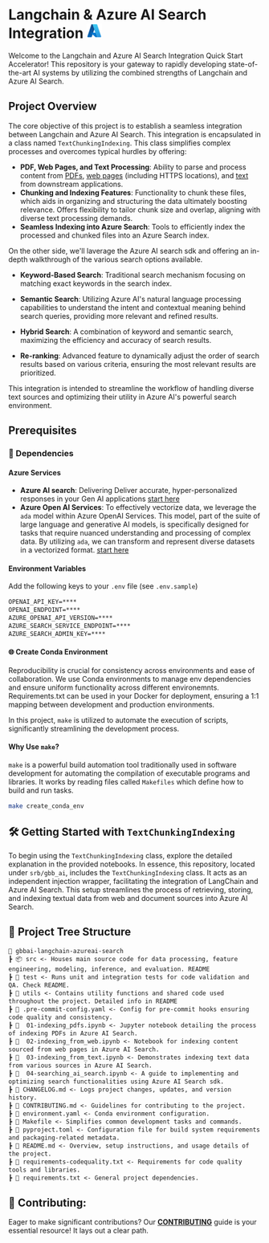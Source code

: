 # Langchain & Azure AI Search Integration <img src="./utils/images/azure_logo.png" alt="Azure Logo" style="width:30px;height:30px;"/>
Welcome to the Langchain and Azure AI Search Integration Quick Start Accelerator! This repository is your gateway to rapidly developing state-of-the-art AI systems by utilizing the combined strengths of Langchain and Azure AI Search. 


## Project Overview

The core objective of this project is to establish a seamless integration between Langchain and Azure AI Search. This integration is encapsulated in a class named `TextChunkingIndexing`. This class simplifies complex processes and overcomes typical hurdles by offering:

- **PDF, Web Pages, and Text Processing**: Ability to parse and process content from [PDFs](01-indexing_pdfs.ipynb), [web pages](02-indexing_from_web.ipynb) (including HTTPS locations), and [text](03-indexing_from_text.ipynb) from downstream applications.
- **Chunking and Indexing Features**: Functionality to chunk these files, which aids in organizing and structuring the data ultimately boosting relevance. Offers flexibility to tailor chunk size and overlap, aligning with diverse text processing demands.
- **Seamless Indexing into Azure Search**: Tools to efficiently index the processed and chunked files into an Azure Search index.

On the other side, we'll laverage the Azure AI search sdk and offering an in-depth walkthrough of the various search options available.

- **Keyword-Based Search**: Traditional search mechanism focusing on matching exact keywords in the search index.
+ **Semantic Search**: Utilizing Azure AI's natural language processing capabilities to understand the intent and contextual meaning behind search queries, providing more relevant and refined results.
- **Hybrid Search**: A combination of keyword and semantic search, maximizing the efficiency and accuracy of search results.
+ **Re-ranking**: Advanced feature to dynamically adjust the order of search results based on various criteria, ensuring the most relevant results are prioritized.

This integration is intended to streamline the workflow of handling diverse text sources and optimizing their utility in Azure AI's powerful search environment.

## Prerequisites 

### 🔧 Dependencies

#### Azure Services
- **Azure AI search**: Delivering Deliver accurate, hyper-personalized responses in your Gen AI applications [start here](https://azure.microsoft.com/en-us/products/ai-services/ai-search/)
- **Azure Open AI Services**: To effectively vectorize data, we leverage the `ada` model within Azure OpenAI Services. This model, part of the suite of large language and generative AI models, is specifically designed for tasks that require nuanced understanding and processing of complex data. By utilizing `ada`, we can transform and represent diverse datasets in a vectorized format. [start here](https://techcommunity.microsoft.com/t5/ai-azure-ai-services-blog/azure-openai-service-launches-gpt-4-turbo-and-gpt-3-5-turbo-1106/ba-p/3985962)


#### Environment Variables
Add the following keys to your `.env` file (see `.env.sample`)

```plaintext
OPENAI_API_KEY=****
OPENAI_ENDPOINT=****
AZURE_OPENAI_API_VERSION=****
AZURE_SEARCH_SERVICE_ENDPOINT=****
AZURE_SEARCH_ADMIN_KEY=****
```

#### 🌐 Create Conda Environment

Reproducibility is crucial for consistency across environments and ease of collaboration. We use Conda environments to manage env dependencies and ensure uniform functionality across different environemnts. Requirements.txt can be used in your Docker for deployment, ensuring a 1:1 mapping between development and production environments. 

In this project, `make` is utilized to automate the execution of scripts, significantly streamlining the development process.

#### Why Use `make`?

`make` is a powerful build automation tool traditionally used in software development for automating the compilation of executable programs and libraries. It works by reading files called `Makefiles` which define how to build and run tasks.

```bash
make create_conda_env
```

## 🛠 Getting Started with `TextChunkingIndexing`

To begin using the `TextChunkingIndexing` class, explore the detailed explanation in the provided notebooks. In essence, this repository, located under `srb/gbb_ai`, includes the `TextChunkingIndexing` class. It acts as an independent injection wrapper, facilitating the integration of LangChain and Azure AI Search. This setup streamlines the process of retrieving, storing, and indexing textual data from web and document sources into Azure AI Search.

## 🌲 Project Tree Structure

```
📂 gbbai-langchain-azureai-search
┣ 📦 src <- Houses main source code for data processing, feature engineering, modeling, inference, and evaluation. README
┣ 📂 test <- Runs unit and integration tests for code validation and QA. Check README.
┣ 📂 utils <- Contains utility functions and shared code used throughout the project. Detailed info in README
┣ 📜 .pre-commit-config.yaml <- Config for pre-commit hooks ensuring code quality and consistency.
┣ 📜  01-indexing_pdfs.ipynb <- Jupyter notebook detailing the process of indexing PDFs in Azure AI Search.
┣ 📜  02-indexing_from_web.ipynb <- Notebook for indexing content sourced from web pages in Azure AI Search.
┣ 📜  03-indexing_from_text.ipynb <- Demonstrates indexing text data from various sources in Azure AI Search.
┣ 📜  04-searching_ai_search.ipynb <- A guide to implementing and optimizing search functionalities using Azure AI Search sdk.
┣ 📜 CHANGELOG.md <- Logs project changes, updates, and version history.
┣ 📜 CONTRIBUTING.md <- Guidelines for contributing to the project.
┣ 📜 environment.yaml <- Conda environment configuration.
┣ 📜 Makefile <- Simplifies common development tasks and commands.
┣ 📜 pyproject.toml <- Configuration file for build system requirements and packaging-related metadata.
┣ 📜 README.md <- Overview, setup instructions, and usage details of the project.
┣ 📜 requirements-codequality.txt <- Requirements for code quality tools and libraries.
┣ 📜 requirements.txt <- General project dependencies.
```

## 💼 Contributing:

Eager to make significant contributions? Our **[CONTRIBUTING](./CONTRIBUTING.md)** guide is your essential resource! It lays out a clear path.